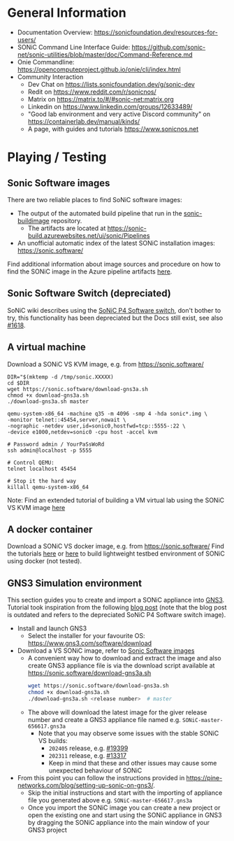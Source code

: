 # General Information

* Documentation Overview: https://sonicfoundation.dev/resources-for-users/
* SONiC Command Line Interface Guide: https://github.com/sonic-net/sonic-utilities/blob/master/doc/Command-Reference.md
* Onie Commandline: https://opencomputeproject.github.io/onie/cli/index.html
* Community Interaction
  * Dev Chat on https://lists.sonicfoundation.dev/g/sonic-dev
  * Redit on https://www.reddit.com/r/sonicnos/
  * Matrix on https://matrix.to/#/#sonic-net:matrix.org
  * Linkedin on https://www.linkedin.com/groups/12633489/
  * "Good lab environment and very active Discord community" on https://containerlab.dev/manual/kinds/
  * A page, with guides and tutorials https://www.sonicnos.net

# Playing / Testing

## Sonic Software images

There are two reliable places to find SoNiC software images:
* The output of the automated build pipeline that run in the [sonic-buildimage](https://github.com/sonic-net/sonic-buildimage) repository.
  * The artifacts are located at https://sonic-build.azurewebsites.net/ui/sonic/Pipelines
* An unofficial automatic index of the latest SONiC installation images: https://sonic.software/

Find additional information about image sources and procedure on how to find the SONiC image in the Azure pipeline artifacts [here](https://containerlab.dev/manual/kinds/sonic-vm/#getting-sonic-images).

## Sonic Software Switch (depreciated)

SoNiC wiki describes using the [SoNiC P4 Software switch](https://github.com/sonic-net/SONiC/wiki/SONiC-P4-Software-Switch),
don't bother to try, this functionality has been depreciated but the Docs still exist, see also [#1618](https://github.com/sonic-net/SONiC/issues/1618). 

## A virtual machine

Download a SONiC VS KVM image, e.g. from https://sonic.software/
```
DIR="$(mktemp -d /tmp/sonic.XXXXX)
cd $DIR
wget https://sonic.software/download-gns3a.sh
chmod +x download-gns3a.sh
./download-gns3a.sh master

qemu-system-x86_64 -machine q35 -m 4096 -smp 4 -hda sonic*.img \
-monitor telnet::45454,server,nowait \
-nographic -netdev user,id=sonic0,hostfwd=tcp::5555-:22 \
-device e1000,netdev=sonic0 -cpu host -accel kvm

# Password admin / YourPaSsWoRd
ssh admin@localhost -p 5555

# Control QEMU:
telnet localhost 45454

# Stop it the hard way
killall qemu-system-x86_64
```

Note: Find an extended tutorial of building a VM virtual lab using the SONiC VS KVM image [here](https://www.sonicnos.net/content/tutorials/virtual_lab)

## A docker container

Download a SONiC VS docker image, e.g. from https://sonic.software/
Find the tutorials [here](https://github.com/sonic-net/sonic-buildimage/blob/master/platform/vs/README.vsdocker.md) or [here](https://github.com/sonic-net/sonic-swss/blob/master/tests/README.md#setting-up-a-persistent-testbed)
to build lightweight testbed environment of SONiC using docker (not tested).

## GNS3 Simulation environment

This section guides you to create and import a SONiC appliance into [GNS3](https://www.gns3.com/).
Tutorial took inspiration from the following [blog post](https://pine-networks.com/blog/setting-up-sonic-on-gns3/) (note that the blog post is
outdated and refers to the depreciated SoNiC P4 Software switch image).

* Install and launch GNS3
  * Select the installer for your favourite OS: https://www.gns3.com/software/download
* Download a VS SONiC image, refer to [Sonic Software images](#sonic-software-images)
  * A convenient way how to download and extract the image and also create GNS3 appliance file is via the 
    download script available at https://sonic.software/download-gns3a.sh
    ```bash
    wget https://sonic.software/download-gns3a.sh
    chmod +x download-gns3a.sh
    ./download-gns3a.sh <release number>  # master
    ```
  * The above will download the latest image for the giver release number and create a GNS3 appliance file named e.g. `SONiC-master-656617.gns3a`
    * Note that you may observe some issues with the stable SONiC VS builds:
      * `202405` release, e.g. [#19399](https://github.com/sonic-net/sonic-buildimage/issues/19399)
      * `202311` release, e.g. [#13317](https://github.com/sonic-net/sonic-buildimage/issues/13317)
      * Keep in mind that these and other issues may cause some unexpected behaviour of SONiC
* From this point you can follow the instructions provided in https://pine-networks.com/blog/setting-up-sonic-on-gns3/.
  * Skip the initial instructions and start with the importing of appliance file you generated above e.g. `SONiC-master-656617.gns3a`
  * Once you import the SONiC image you can create a new project or open the existing one and start using the SONiC
    appliance in GNS3 by dragging the SONiC appliance into the main window of your GNS3 project
